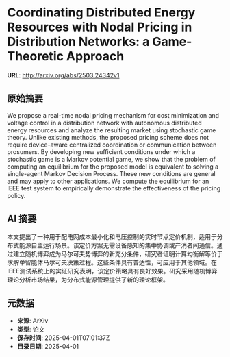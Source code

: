 # Coordinating Distributed Energy Resources with Nodal Pricing in Distribution Networks: a Game-Theoretic Approach

**URL**: http://arxiv.org/abs/2503.24342v1

## 原始摘要

We propose a real-time nodal pricing mechanism for cost minimization and
voltage control in a distribution network with autonomous distributed energy
resources and analyze the resulting market using stochastic game theory. Unlike
existing methods, the proposed pricing scheme does not require device-aware
centralized coordination or communication between prosumers. By developing new
sufficient conditions under which a stochastic game is a Markov potential game,
we show that the problem of computing an equilibrium for the proposed model is
equivalent to solving a single-agent Markov Decision Process. These new
conditions are general and may apply to other applications. We compute the
equilibrium for an IEEE test system to empirically demonstrate the
effectiveness of the pricing policy.


## AI 摘要

本文提出了一种用于配电网成本最小化和电压控制的实时节点定价机制，适用于分布式能源自主运行场景。该定价方案无需设备感知的集中协调或产消者间通信。通过建立随机博弈成为马尔可夫势博弈的新充分条件，研究者证明计算均衡解等价于求解单智能体马尔可夫决策过程。这些条件具有普适性，可应用于其他领域。在IEEE测试系统上的实证研究表明，该定价策略具有良好效果。研究采用随机博弈理论分析市场结果，为分布式能源管理提供了新的理论框架。

## 元数据

- **来源**: ArXiv
- **类型**: 论文
- **保存时间**: 2025-04-01T07:01:37Z
- **目录日期**: 2025-04-01
